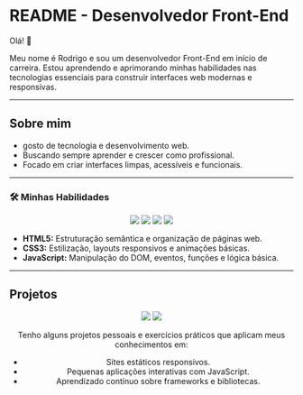 # README - Desenvolvedor Front-End 

Olá! 👋

Meu nome é Rodrigo e sou um desenvolvedor Front-End em início de carreira. Estou aprendendo e aprimorando minhas habilidades nas tecnologias essenciais para construir interfaces web modernas e responsivas.

---

## Sobre mim

- gosto de tecnologia e desenvolvimento web.
- Buscando sempre aprender e crescer como profissional.
- Focado em criar interfaces limpas, acessíveis e funcionais.

---


### 🛠️ Minhas Habilidades

<div align="center">



<img src="https://img.shields.io/badge/HTML5-E34F26?style=for-the-badge&logo=html5&logoColor=white" />
<img src="https://img.shields.io/badge/CSS3-1572B6?style=for-the-badge&logo=css3&logoColor=white" />
<img src="https://img.shields.io/badge/JavaScript-F7DF1E?style=for-the-badge&logo=javascript&logoColor=black" />
<img src="https://img.shields.io/badge/SQL-4479A1?style=for-the-badge&logo=sql&logoColor=white" />


</div>

- **HTML5:** Estruturação semântica e organização de páginas web.
- **CSS3:** Estilização, layouts responsivos e animações básicas.
- **JavaScript:** Manipulação do DOM, eventos, funções e lógica básica.

---

## Projetos


<div align="center">
<p align="center">
  <img src="https://github-readme-stats.vercel.app/api/top-langs/?username=RodrigoNogueira19&hide=html,python,css&card_width=465" />
  <img src="https://github-readme-stats.vercel.app/api?username=RodrigoNogueira19&show_icons=true&theme=radical&hide=contribs&card_width=465" />
</p>

Tenho alguns projetos pessoais e exercícios práticos que aplicam meus conhecimentos em:

- Sites estáticos responsivos.
- Pequenas aplicações interativas com JavaScript.
- Aprendizado contínuo sobre frameworks e bibliotecas.




